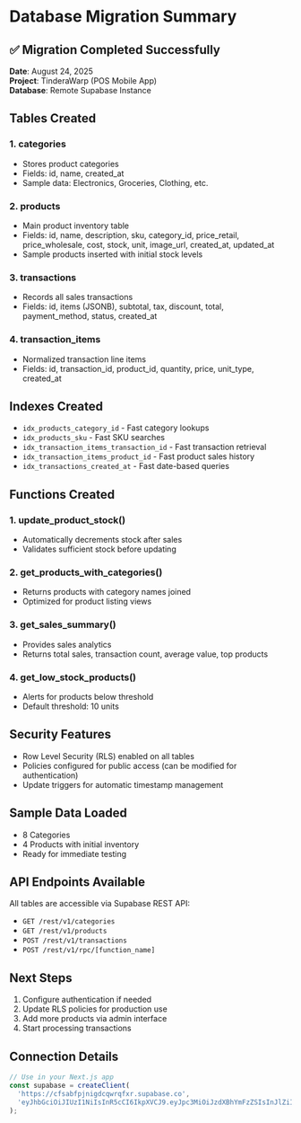 # Database Migration Summary

## ✅ Migration Completed Successfully

**Date**: August 24, 2025  
**Project**: TinderaWarp (POS Mobile App)  
**Database**: Remote Supabase Instance  

## Tables Created

### 1. **categories**
- Stores product categories
- Fields: id, name, created_at
- Sample data: Electronics, Groceries, Clothing, etc.

### 2. **products**
- Main product inventory table
- Fields: id, name, description, sku, category_id, price_retail, price_wholesale, cost, stock, unit, image_url, created_at, updated_at
- Sample products inserted with initial stock levels

### 3. **transactions**
- Records all sales transactions
- Fields: id, items (JSONB), subtotal, tax, discount, total, payment_method, status, created_at

### 4. **transaction_items**
- Normalized transaction line items
- Fields: id, transaction_id, product_id, quantity, price, unit_type, created_at

## Indexes Created
- `idx_products_category_id` - Fast category lookups
- `idx_products_sku` - Fast SKU searches
- `idx_transaction_items_transaction_id` - Fast transaction retrieval
- `idx_transaction_items_product_id` - Fast product sales history
- `idx_transactions_created_at` - Fast date-based queries

## Functions Created

### 1. **update_product_stock()**
- Automatically decrements stock after sales
- Validates sufficient stock before updating

### 2. **get_products_with_categories()**
- Returns products with category names joined
- Optimized for product listing views

### 3. **get_sales_summary()**
- Provides sales analytics
- Returns total sales, transaction count, average value, top products

### 4. **get_low_stock_products()**
- Alerts for products below threshold
- Default threshold: 10 units

## Security Features
- Row Level Security (RLS) enabled on all tables
- Policies configured for public access (can be modified for authentication)
- Update triggers for automatic timestamp management

## Sample Data Loaded
- 8 Categories
- 4 Products with initial inventory
- Ready for immediate testing

## API Endpoints Available
All tables are accessible via Supabase REST API:
- `GET /rest/v1/categories`
- `GET /rest/v1/products`
- `POST /rest/v1/transactions`
- `POST /rest/v1/rpc/[function_name]`

## Next Steps
1. Configure authentication if needed
2. Update RLS policies for production use
3. Add more products via admin interface
4. Start processing transactions

## Connection Details
```javascript
// Use in your Next.js app
const supabase = createClient(
  'https://cfsabfpjnigdcqwrqfxr.supabase.co',
  'eyJhbGciOiJIUzI1NiIsInR5cCI6IkpXVCJ9.eyJpc3MiOiJzdXBhYmFzZSIsInJlZiI6ImNmc2FiZnBqbmlnZGNxd3JxZnhyIiwicm9sZSI6ImFub24iLCJpYXQiOjE3NTYwMjM5MTQsImV4cCI6MjA3MTU5OTkxNH0.TuSyFIyJ_HbSvEE0j6mY6z2Vl75ckzJp50czQ0WVu8Y'
);
```
